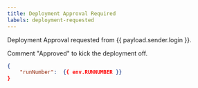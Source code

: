 ```yaml
---
title: Deployment Approval Required
labels: deployment-requested
---
```


Deployment Approval requested from {{ payload.sender.login }}.

Comment "Approved" to kick the deployment off.

```json target_payload
{
    "runNumber":  {{ env.RUNNUMBER }}
}
```
